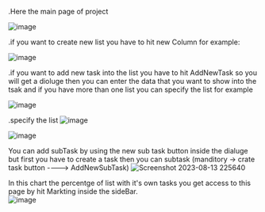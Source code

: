 
.Here the main page of project 

![image](https://github.com/AhmadAlshobaki20/TrelloBoard/assets/127348872/8436ae04-b8cb-47cc-8ce1-509a0b3ed63a)

.if you want to create new list you have to hit new Column for example:

![image](https://github.com/AhmadAlshobaki20/TrelloBoard/assets/127348872/baeed5ac-28c2-4265-b1a0-36e96acf8292)

.if you want to add new task into the list you have to hit AddNewTask so you will get a dioluge then you can enter the data that you want to show into the tsak and if you have more than one list you can specify the list for example 

![image](https://github.com/AhmadAlshobaki20/TrelloBoard/assets/127348872/2256ac62-6573-4574-99fc-36780b1613d0)

.specify the list
![image](https://github.com/AhmadAlshobaki20/TrelloBoard/assets/127348872/1516fdbe-56ed-420e-989f-403560d4a6e9)

![image](https://github.com/AhmadAlshobaki20/TrelloBoard/assets/127348872/895afdef-cacb-4ab7-8706-e954be3d8e40)

You can add subTask by using the new sub task button inside the dialuge but first you have to create a task then you can subtask 
(manditory -> crate task button ----> AddNewSubTask) 
![Screenshot 2023-08-13 225640](https://github.com/AhmadAlshobaki20/TrelloBoard/assets/127348872/4cbd076b-215b-4b8a-9dc5-e406f76ae363)

 
In this chart the percentge of list with it's own tasks you get access to this page by hit Markting inside the sideBar.   
![image](https://github.com/AhmadAlshobaki20/TrelloBoard/assets/127348872/b9e161a8-c6df-4441-a71e-ed18c862e178)
